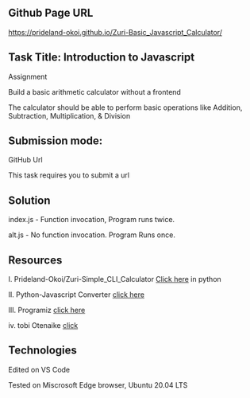 ## Github Page URL

https://prideland-okoi.github.io/Zuri-Basic_Javascript_Calculator/

## Task Title: Introduction to Javascript

Assignment

Build a basic arithmetic calculator without a frontend

The calculator should be able to perform basic operations like Addition, Subtraction, Multiplication, & Division

## Submission mode:

GitHub Url

This task requires you to submit a url

## Solution

index.js - Function invocation, Program runs twice.

alt.js - No function invocation. Program Runs once.

## Resources

I. Prideland-Okoi/Zuri-Simple_CLI_Calculator [Click here](https://github.com/Prideland-Okoi/Zuri-Simple_CLI_Calculator.git) in python

II. Python-Javascript Converter [click here](https://extendsclass.com/python-to-javascript.html)

III. Programiz [click here](https://www.programiz.com/javascript)

iv. tobi Otenaike [click](https://awesomescreenshot.com/video/9551211?key=5a17f1b59eaf83d514a8b77078dc8cb1)

## Technologies

Edited on VS Code

Tested on Miscrosoft Edge browser, Ubuntu 20.04 LTS
